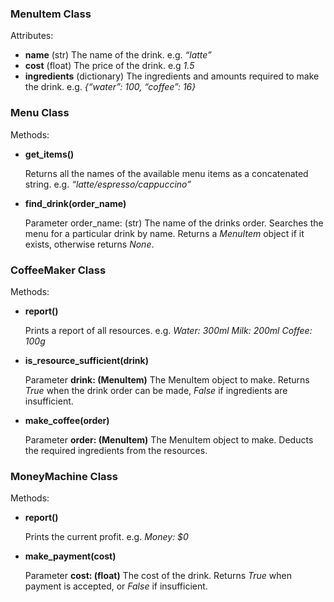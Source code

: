 ### MenuItem Class
Attributes:
- **name** (str) The name of the drink. e.g. *“latte”*
- **cost** (float) The price of the drink. e.g *1.5*
- **ingredients** (dictionary) The ingredients and amounts required to make the drink. e.g. *{“water”: 100, “coffee”: 16}*

### Menu Class
Methods:
- **get_items()**
  
  Returns all the names of the available menu items as a concatenated string. e.g. *“latte/espresso/cappuccino”*

- **find_drink(order_name)**
  
  Parameter order_name: (str) The name of the drinks order. Searches the menu for a particular drink by name. Returns a *MenuItem* object if it exists, otherwise returns *None*.

### CoffeeMaker Class
Methods:
- **report()**
  
  Prints a report of all resources. e.g. *Water: 300ml Milk: 200ml Coffee: 100g*

- **is_resource_sufficient(drink)**
  
  Parameter **drink: (MenuItem)** The MenuItem object to make. Returns *True* when the drink order can be made, *False* if ingredients are insufficient.

- **make_coffee(order)**
  
  Parameter **order: (MenuItem)** The MenuItem object to make. Deducts the required ingredients from the resources.

### MoneyMachine Class
Methods:
- **report()**
  
  Prints the current profit. e.g. *Money: $0*

- **make_payment(cost)** 

  Parameter **cost: (float)** The cost of the drink. Returns *True* when payment is accepted, or *False* if insufficient.

